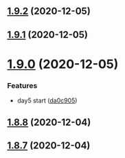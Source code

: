 ## [1.9.2](https://github.com/dds/aoc2020/compare/v1.9.1...v1.9.2) (2020-12-05)



## [1.9.1](https://github.com/dds/aoc2020/compare/v1.9.0...v1.9.1) (2020-12-05)



# [1.9.0](https://github.com/dds/aoc2020/compare/v1.8.8...v1.9.0) (2020-12-05)


### Features

* day5 start ([da0c905](https://github.com/dds/aoc2020/commit/da0c905c7d2d5a71565f7d450d77c87ea5036559))



## [1.8.8](https://github.com/dds/aoc2020/compare/v1.8.7...v1.8.8) (2020-12-04)



## [1.8.7](https://github.com/dds/aoc2020/compare/v1.8.6...v1.8.7) (2020-12-04)



